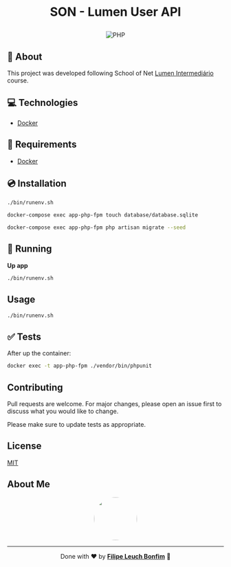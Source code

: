 # <p align="center">SON - Lumen User API</p>

<p align="center">
<img src="https://img.shields.io/badge/php-8.0-green" alt="PHP"/>
</p>

## 💬 About

This project was developed following School of Net [Lumen Intermediário](https://www.schoolofnet.com/curso/php/lumen/lumen-intermediario/3945) course.

## :computer: Technologies

-   [Docker](https://www.docker.com/)

## :scroll: Requirements

-   [Docker](https://www.docker.com/)

## :cd: Installation

```sh
./bin/runenv.sh
```

```sh
docker-compose exec app-php-fpm touch database/database.sqlite
```

```sh
docker-compose exec app-php-fpm php artisan migrate --seed
```

## :runner: Running

**Up app**

```sh
./bin/runenv.sh
```

## Usage

```sh
./bin/runenv.sh
```

## :white_check_mark: Tests

After up the container:

```sh
docker exec -t app-php-fpm ./vendor/bin/phpunit
```

## Contributing

Pull requests are welcome. For major changes, please open an issue first to discuss what you would like to change.

Please make sure to update tests as appropriate.

## License

[MIT](https://choosealicense.com/licenses/mit/)

## About Me

<p align="center">
    <a style="font-weight: bold" href="https://www.linkedin.com/in/filipe1309/">
    <img style="border-radius:50%" width="100px; "src="https://avatars.githubusercontent.com/u/2081014?s=60&v=4"/>
    </a>
</p>

---

<p align="center">
Done with ♥ by <a style="font-weight: bold" href="https://www.linkedin.com/in/filipe1309/">Filipe Leuch Bonfim</a> 🖖

</p>
